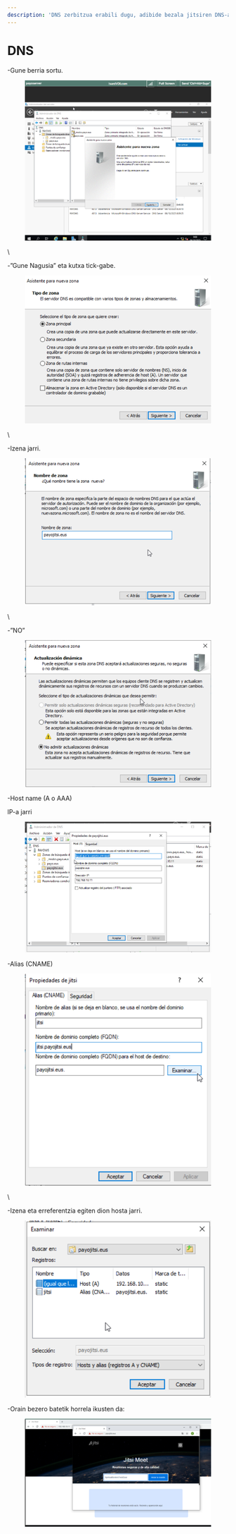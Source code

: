 ```yaml
---
description: 'DNS zerbitzua erabili dugu, adibide bezala jitsiren DNS-a jarriko dugu:'
---
```


# DNS

-Gune berria sortu.

<figure><img src="../.gitbook/assets/unknown (2) (1) (1).png" alt=""><figcaption></figcaption></figure>

\


-”Gune Nagusia” eta kutxa tick-gabe.

<figure><img src="../.gitbook/assets/image (2).png" alt=""><figcaption></figcaption></figure>

\


-Izena jarri.

<figure><img src="../.gitbook/assets/image (1) (1).png" alt=""><figcaption></figcaption></figure>

\


-”NO”

<figure><img src="../.gitbook/assets/image (2) (1).png" alt=""><figcaption></figcaption></figure>

-Host name (A o AAA)

IP-a jarri

<figure><img src="../.gitbook/assets/unknown (3) (1) (1).png" alt=""><figcaption></figcaption></figure>





-Alias (CNAME)

<figure><img src="../.gitbook/assets/image (3).png" alt=""><figcaption></figcaption></figure>

\


-Izena eta erreferentzia egiten dion hosta jarri.

<figure><img src="../.gitbook/assets/image (4).png" alt=""><figcaption></figcaption></figure>

-Orain bezero batetik horrela ikusten da:

<figure><img src="../.gitbook/assets/unknown (9) (1) (1).png" alt=""><figcaption></figcaption></figure>
